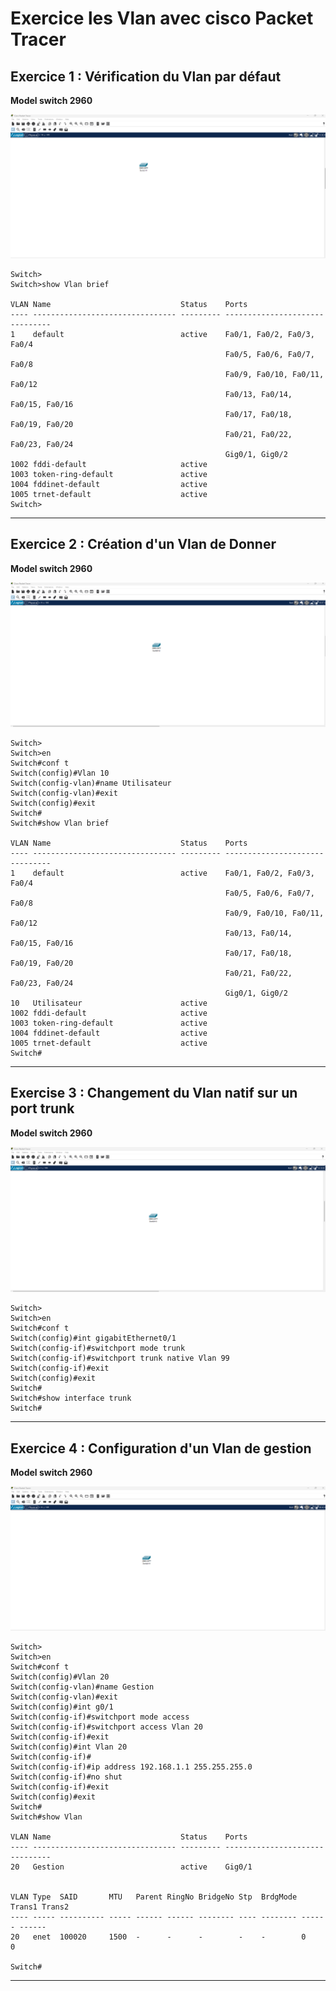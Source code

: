 # Exercice les Vlan avec cisco Packet Tracer

## Exercice 1 : Vérification du Vlan par défaut

**Model switch 2960**

![Topologie Exercice 1](../img/Exo-1-Vlan-topo.png)

```cli
Switch>
Switch>show Vlan brief

VLAN Name                             Status    Ports
---- -------------------------------- --------- -------------------------------
1    default                          active    Fa0/1, Fa0/2, Fa0/3, Fa0/4
                                                Fa0/5, Fa0/6, Fa0/7, Fa0/8
                                                Fa0/9, Fa0/10, Fa0/11, Fa0/12
                                                Fa0/13, Fa0/14, Fa0/15, Fa0/16
                                                Fa0/17, Fa0/18, Fa0/19, Fa0/20
                                                Fa0/21, Fa0/22, Fa0/23, Fa0/24
                                                Gig0/1, Gig0/2
1002 fddi-default                     active    
1003 token-ring-default               active    
1004 fddinet-default                  active    
1005 trnet-default                    active    
Switch>
```

---

## Exercice 2 : Création d'un Vlan de Donner 

**Model switch 2960**

![Topologie Exercice 2](../img/Exo-2-Vlan-topo.png)

```cli
Switch>
Switch>en
Switch#conf t
Switch(config)#Vlan 10
Switch(config-vlan)#name Utilisateur
Switch(config-vlan)#exit
Switch(config)#exit
Switch#
Switch#show Vlan brief

VLAN Name                             Status    Ports
---- -------------------------------- --------- -------------------------------
1    default                          active    Fa0/1, Fa0/2, Fa0/3, Fa0/4
                                                Fa0/5, Fa0/6, Fa0/7, Fa0/8
                                                Fa0/9, Fa0/10, Fa0/11, Fa0/12
                                                Fa0/13, Fa0/14, Fa0/15, Fa0/16
                                                Fa0/17, Fa0/18, Fa0/19, Fa0/20
                                                Fa0/21, Fa0/22, Fa0/23, Fa0/24
                                                Gig0/1, Gig0/2
10   Utilisateur                      active    
1002 fddi-default                     active    
1003 token-ring-default               active    
1004 fddinet-default                  active    
1005 trnet-default                    active    
Switch#
```

---

## Exercise 3 : Changement du Vlan natif sur un port trunk

**Model switch 2960**

![Topologie Exercice 3](../img/Exo-3-Vlan-topo.png)

```cli
Switch>
Switch>en
Switch#conf t
Switch(config)#int gigabitEthernet0/1
Switch(config-if)#switchport mode trunk
Switch(config-if)#switchport trunk native Vlan 99
Switch(config-if)#exit
Switch(config)#exit
Switch#
Switch#show interface trunk
Switch#
```

---

## Exercice 4 : Configuration d'un Vlan de gestion

**Model switch 2960**

![Topologie Exercice 4](../img/Exo-4-Vlan-topo.png)

```cli
Switch>
Switch>en
Switch#conf t
Switch(config)#Vlan 20
Switch(config-vlan)#name Gestion
Switch(config-vlan)#exit
Switch(config)#int g0/1
Switch(config-if)#switchport mode access
Switch(config-if)#switchport access Vlan 20
Switch(config-if)#exit
Switch(config)#int Vlan 20
Switch(config-if)#
Switch(config-if)#ip address 192.168.1.1 255.255.255.0
Switch(config-if)#no shut
Switch(config-if)#exit
Switch(config)#exit
Switch#
Switch#show Vlan

VLAN Name                             Status    Ports
---- -------------------------------- --------- -------------------------------
20   Gestion                          active    Gig0/1
  

VLAN Type  SAID       MTU   Parent RingNo BridgeNo Stp  BrdgMode Trans1 Trans2
---- ----- ---------- ----- ------ ------ -------- ---- -------- ------ ------
20   enet  100020     1500  -      -      -        -    -        0      0

Switch#
```

---
